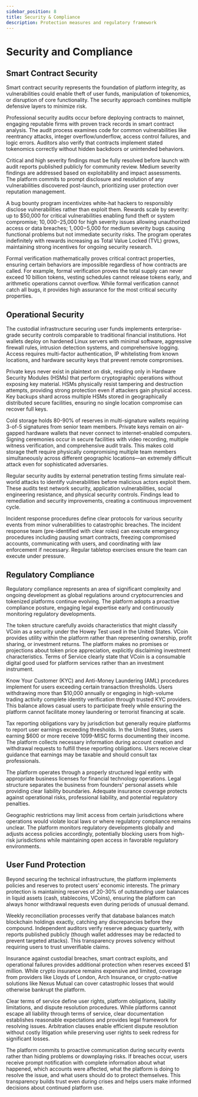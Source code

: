 ```yaml
---
sidebar_position: 8
title: Security & Compliance
description: Protection measures and regulatory framework
---
```


# Security and Compliance

## Smart Contract Security

Smart contract security represents the foundation of platform integrity, as vulnerabilities could enable theft of user funds, manipulation of tokenomics, or disruption of core functionality. The security approach combines multiple defensive layers to minimize risk.

Professional security audits occur before deploying contracts to mainnet, engaging reputable firms with proven track records in smart contract analysis. The audit process examines code for common vulnerabilities like reentrancy attacks, integer overflow/underflow, access control failures, and logic errors. Auditors also verify that contracts implement stated tokenomics correctly without hidden backdoors or unintended behaviors.

Critical and high severity findings must be fully resolved before launch with audit reports published publicly for community review. Medium severity findings are addressed based on exploitability and impact assessments. The platform commits to prompt disclosure and resolution of any vulnerabilities discovered post-launch, prioritizing user protection over reputation management.

A bug bounty program incentivizes white-hat hackers to responsibly disclose vulnerabilities rather than exploit them. Rewards scale by severity: up to $50,000 for critical vulnerabilities enabling fund theft or system compromise; $10,000-$25,000 for high severity issues allowing unauthorized access or data breaches; $1,000-$5,000 for medium severity bugs causing functional problems but not immediate security risks. The program operates indefinitely with rewards increasing as Total Value Locked (TVL) grows, maintaining strong incentives for ongoing security research.

Formal verification mathematically proves critical contract properties, ensuring certain behaviors are impossible regardless of how contracts are called. For example, formal verification proves the total supply can never exceed 10 billion tokens, vesting schedules cannot release tokens early, and arithmetic operations cannot overflow. While formal verification cannot catch all bugs, it provides high assurance for the most critical security properties.

## Operational Security

The custodial infrastructure securing user funds implements enterprise-grade security controls comparable to traditional financial institutions. Hot wallets deploy on hardened Linux servers with minimal software, aggressive firewall rules, intrusion detection systems, and comprehensive logging. Access requires multi-factor authentication, IP whitelisting from known locations, and hardware security keys that prevent remote compromises.

Private keys never exist in plaintext on disk, residing only in Hardware Security Modules (HSMs) that perform cryptographic operations without exposing key material. HSMs physically resist tampering and destruction attempts, providing strong protection even if attackers gain physical access. Key backups shard across multiple HSMs stored in geographically distributed secure facilities, ensuring no single location compromise can recover full keys.

Cold storage holds 80-90% of reserves in multi-signature wallets requiring 3-of-5 signatures from senior team members. Private keys remain on air-gapped hardware wallets that never connect to internet-enabled computers. Signing ceremonies occur in secure facilities with video recording, multiple witness verification, and comprehensive audit trails. This makes cold storage theft require physically compromising multiple team members simultaneously across different geographic locations—an extremely difficult attack even for sophisticated adversaries.

Regular security audits by external penetration testing firms simulate real-world attacks to identify vulnerabilities before malicious actors exploit them. These audits test network security, application vulnerabilities, social engineering resistance, and physical security controls. Findings lead to remediation and security improvements, creating a continuous improvement cycle.

Incident response procedures define clear protocols for various security events from minor vulnerabilities to catastrophic breaches. The incident response team (pre-identified with clear roles) can execute emergency procedures including pausing smart contracts, freezing compromised accounts, communicating with users, and coordinating with law enforcement if necessary. Regular tabletop exercises ensure the team can execute under pressure.

## Regulatory Compliance

Regulatory compliance represents an area of significant complexity and ongoing development as global regulations around cryptocurrencies and tokenized platforms continue evolving. The platform adopts a proactive compliance posture, engaging legal expertise early and continuously monitoring regulatory developments.

The token structure carefully avoids characteristics that might classify VCoin as a security under the Howey Test used in the United States. VCoin provides utility within the platform rather than representing ownership, profit sharing, or investment returns. The platform makes no promises or projections about token price appreciation, explicitly disclaiming investment characteristics. Terms of Service clearly state that VCoin is a consumable digital good used for platform services rather than an investment instrument.

Know Your Customer (KYC) and Anti-Money Laundering (AML) procedures implement for users exceeding certain transaction thresholds. Users withdrawing more than $10,000 annually or engaging in high-volume trading activity complete identity verification through trusted KYC providers. This balance allows casual users to participate freely while ensuring the platform cannot facilitate money laundering or terrorist financing at scale.

Tax reporting obligations vary by jurisdiction but generally require platforms to report user earnings exceeding thresholds. In the United States, users earning $600 or more receive 1099-MISC forms documenting their income. The platform collects necessary information during account creation and withdrawal requests to fulfill these reporting obligations. Users receive clear guidance that earnings may be taxable and should consult tax professionals.

The platform operates through a properly structured legal entity with appropriate business licenses for financial technology operations. Legal structure separates the business from founders' personal assets while providing clear liability boundaries. Adequate insurance coverage protects against operational risks, professional liability, and potential regulatory penalties.

Geographic restrictions may limit access from certain jurisdictions where operations would violate local laws or where regulatory compliance remains unclear. The platform monitors regulatory developments globally and adjusts access policies accordingly, potentially blocking users from high-risk jurisdictions while maintaining open access in favorable regulatory environments.

## User Fund Protection

Beyond securing the technical infrastructure, the platform implements policies and reserves to protect users' economic interests. The primary protection is maintaining reserves of 20-30% of outstanding user balances in liquid assets (cash, stablecoins, VCoins), ensuring the platform can always honor withdrawal requests even during periods of unusual demand.

Weekly reconciliation processes verify that database balances match blockchain holdings exactly, catching any discrepancies before they compound. Independent auditors verify reserve adequacy quarterly, with reports published publicly (though wallet addresses may be redacted to prevent targeted attacks). This transparency proves solvency without requiring users to trust unverifiable claims.

Insurance against custodial breaches, smart contract exploits, and operational failures provides additional protection when reserves exceed $1 million. While crypto insurance remains expensive and limited, coverage from providers like Lloyds of London, Arch Insurance, or crypto-native solutions like Nexus Mutual can cover catastrophic losses that would otherwise bankrupt the platform.

Clear terms of service define user rights, platform obligations, liability limitations, and dispute resolution procedures. While platforms cannot escape all liability through terms of service, clear documentation establishes reasonable expectations and provides legal framework for resolving issues. Arbitration clauses enable efficient dispute resolution without costly litigation while preserving user rights to seek redress for significant losses.

The platform commits to proactive communication during security events rather than hiding problems or downplaying risks. If breaches occur, users receive prompt notification with complete information about what happened, which accounts were affected, what the platform is doing to resolve the issue, and what users should do to protect themselves. This transparency builds trust even during crises and helps users make informed decisions about continued platform use.
